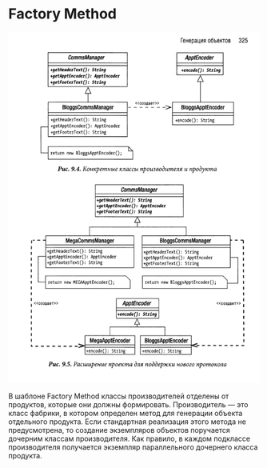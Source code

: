 # Factory Method

![img.png](img.png)

В шаблоне Factory Method классы производителей отделены от продуктов, которые они должны формировать. Производитель — это класс
фабрики, в котором определен метод для генерации объекта отдельного
продукта. Если стандартная реализация этого метода не предусмотрена, то
создание экземпляров объектов поручается дочерним классам производителя. Как правило, в каждом подклассе производителя получается экземпляр параллельного дочернего класса продукта.


